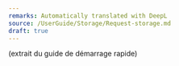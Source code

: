 ```yaml
---
remarks: Automatically translated with DeepL
source: /UserGuide/Storage/Request-storage.md
draft: true
---
```


(extrait du guide de démarrage rapide)
